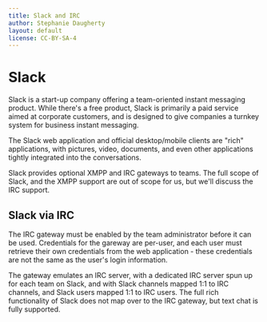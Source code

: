 ```yaml
---
title: Slack and IRC
author: Stephanie Daugherty
layout: default
license: CC-BY-SA-4
---
```


# Slack

Slack is a start-up company offering a team-oriented instant messaging product. While there's a free product, Slack is primarily
a paid service aimed at corporate customers, and is designed to give companies a turnkey system for business instant messaging.

The Slack web application and official desktop/mobile clients are "rich" applications, with pictures, video, documents, and
even other applications tightly integrated into the conversations.

Slack provides optional XMPP and IRC gateways to teams. The full scope of Slack, and the XMPP support are out of scope for us, but
we'll discuss the IRC support.

## Slack via IRC

The IRC gateway must be enabled by the team administrator before it can be used. Credentials for the gareway are per-user, and each
user must retrieve their own credentials from the web application - these credentials are not the same as the user's login information.

The gateway emulates an IRC server, with a dedicated IRC server spun up for each team on Slack, and with Slack channels mapped 1:1 to IRC channels, and Slack users mapped 1:1 to IRC users. The
full rich functionality of Slack does not map over to the IRC gateway, but text chat is fully supported.
